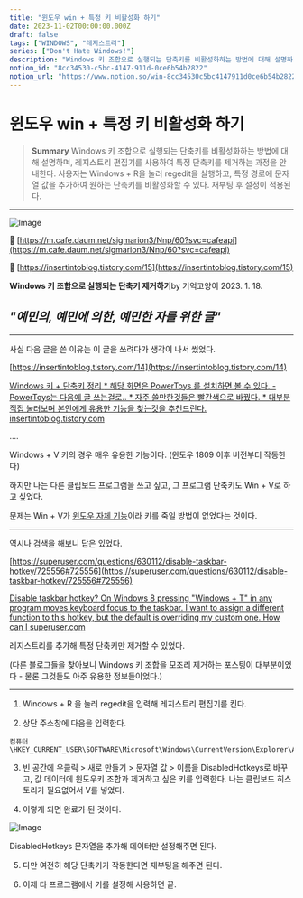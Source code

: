 ```yaml
---
title: "윈도우 win + 특정 키 비활성화 하기"
date: 2023-11-02T00:00:00.000Z
draft: false
tags: ["WINDOWS", "레지스트리"]
series: ["Don't Hate Windows!"]
description: "Windows 키 조합으로 실행되는 단축키를 비활성화하는 방법에 대해 설명하며, 레지스트리 편집기를 사용하여 특정 단축키를 제거하는 과정을 안내한다. 사용자는 Windows + R을 눌러 regedit을 실행하고, 특정 경로에 문자열 값을 추가하여 원하는 단축키를 비활성화할 수 있다. 재부팅 후 설정이 적용된다."
notion_id: "8cc34530-c5bc-4147-911d-0ce6b54b2822"
notion_url: "https://www.notion.so/win-8cc34530c5bc4147911d0ce6b54b2822"
---
```


# 윈도우 win + 특정 키 비활성화 하기

> **Summary**
> Windows 키 조합으로 실행되는 단축키를 비활성화하는 방법에 대해 설명하며, 레지스트리 편집기를 사용하여 특정 단축키를 제거하는 과정을 안내한다. 사용자는 Windows + R을 눌러 regedit을 실행하고, 특정 경로에 문자열 값을 추가하여 원하는 단축키를 비활성화할 수 있다. 재부팅 후 설정이 적용된다.

---

![Image](https://prod-files-secure.s3.us-west-2.amazonaws.com/09ccd4d5-876c-4bba-bbdf-cc77a0a11257/11cd1f3c-70bb-4ab7-9e2c-2f1936e43f10/Untitled.png?X-Amz-Algorithm=AWS4-HMAC-SHA256&X-Amz-Content-Sha256=UNSIGNED-PAYLOAD&X-Amz-Credential=ASIAZI2LB4665T5YXQCV%2F20250724%2Fus-west-2%2Fs3%2Faws4_request&X-Amz-Date=20250724T081025Z&X-Amz-Expires=3600&X-Amz-Security-Token=IQoJb3JpZ2luX2VjEAAaCXVzLXdlc3QtMiJIMEYCIQDsmkU%2BIc%2BnwagvIeb%2BFyhI0qKZOGCi1LDrtrfFaYoWsAIhAMifebQET5ZzucMfzyfzHXBXjB3nqawGC%2BY%2FgjoMv%2Bn7Kv8DCCkQABoMNjM3NDIzMTgzODA1IgxrPoOqpz6aXrXtNw0q3APWLnH3qxYtaWYis6IXSLsSgyAV5kxz7JbbzI6Rbreio8pOODPGTZH6xF8%2B9H2UWs2pllxYpQCPk1LE7gEy0EHUzj9hw%2F6Fhgvim1l7MOx7%2Bgr6JrdoYlbecPDUSkbN0T0SUzSkF1PEeBbnseblWljThtynfywOgWBfnAXTQvLWqF9EkJKm2Ak9OAR5TAB3rjZpWR4vgVg2O11hUFB3gFNE2Cvns%2FjlfYgc24X1t24BL1f2H7A5maWpXTEG4yqqHuFxCac7ffptLsOAd4z7x6f%2BME%2B%2F6AApquR72MXUwk%2BRDRDiNbcHQx52eCmhJ5vnxqWZ2Vx%2BhoB3JyqCSsMCgSOnzi19m3Wl1JgQe%2Bh1QSqEKPLycLF6U%2B7M%2BHF7I2N%2B0XHE8r%2B2zUi3MHiI%2BLyRI063SSLjf8FoXTZSvVxb13islQP8I0ADUgzxdMskIjVhL32JD1jBbgrKJ9wTPp%2F4ARTSTExl1NNKdF3Wi%2BQP0p%2BRDIBlBveab%2F5wsOuGoPTH3TZNgiXqaDIw7GRbRHp2NSfKwhzEj9douCi1x6gos9%2FPQB1UO3iyCrRus49nlLSCXlmk30W9UyxRaV0FmWUyfp%2FqB3Rc%2Fc0XUu%2FINaHCmDCRoP2VaN8sMf9FwKOoejC6z4fEBjqkAfwMzmCioiv5Upc4UOEm0X2E11M9GEWg5awNwKtCMbX8esw7VRgFf%2F%2BalF96emRKj7Hbqp%2ByRavZHfLwlY3uMj7PlczNnAJBFciLRChfDdD9De0L8efSqzqFMh8Oc4JMrDrLfGuOPaYR5v%2B9DQxhtRYiwtFUn7zgphJbXGcstI7QSkkVv1%2Fe4wzLYVYcgvnNQiuHJS%2FhcySdzpNO4zZ3RuQSAnjW&X-Amz-Signature=dcb378f00c9dcc3ee304b33d99fe5ae1ad8fd54158851af76a8b91565f2a0b31&X-Amz-SignedHeaders=host&x-amz-checksum-mode=ENABLED&x-id=GetObject)

🔗 [https://m.cafe.daum.net/sigmarion3/Nnp/60?svc=cafeapi](https://m.cafe.daum.net/sigmarion3/Nnp/60?svc=cafeapi)

🔗 [https://insertintoblog.tistory.com/15](https://insertintoblog.tistory.com/15)

**Windows 키 조합으로 실행되는 단축키 제거하기**by 기억고양이 2023. 1. 18.

## *"예민의, 예민에 의한, 예민한 자를 위한 글"*

---

사실 다음 글을 쓴 이유는 이 글을 쓰려다가 생각이 나서 썼었다.

[https://insertintoblog.tistory.com/14](https://insertintoblog.tistory.com/14)

[](https://insertintoblog.tistory.com/14)[
](https://insertintoblog.tistory.com/14)[Windows 키 + 단축키 정리](https://insertintoblog.tistory.com/14)[
](https://insertintoblog.tistory.com/14)[* 해당 화면은 PowerToys 를 설치하면 볼 수 있다. - PowerToys는 다음에 글 쓰는걸로.. * 자주 쓸만한것들은 빨간색으로 바꿨다. * 대부분 직접 눌러보며 본인에게 유용한 기능을 찾는것을 추천드린다.](https://insertintoblog.tistory.com/14)[
](https://insertintoblog.tistory.com/14)[insertintoblog.tistory.com](https://insertintoblog.tistory.com/14)

....

Windows + V 키의 경우 매우 유용한 기능이다. (윈도우 1809 이후 버전부터 작동한다)

하지만 나는 다른 클립보드 프로그램을 쓰고 싶고, 그 프로그램 단축키도 Win + V로 하고 싶었다.

문제는 Win + V가 <u>윈도우 자체 기능</u>이라 키를 죽일 방법이 없었다는 것이다.

---

역시나 검색을 해보니 답은 있었다.

[https://superuser.com/questions/630112/disable-taskbar-hotkey/725556#725556](https://superuser.com/questions/630112/disable-taskbar-hotkey/725556#725556)

[](https://superuser.com/questions/630112/disable-taskbar-hotkey/725556#725556)[
](https://superuser.com/questions/630112/disable-taskbar-hotkey/725556#725556)[Disable taskbar hotkey?](https://superuser.com/questions/630112/disable-taskbar-hotkey/725556#725556)[
](https://superuser.com/questions/630112/disable-taskbar-hotkey/725556#725556)[On Windows 8 pressing "Windows + T" in any program moves keyboard focus to the taskbar. I want to assign a different function to this hotkey, but the default is overriding my custom one. How can I](https://superuser.com/questions/630112/disable-taskbar-hotkey/725556#725556)[
](https://superuser.com/questions/630112/disable-taskbar-hotkey/725556#725556)[superuser.com](https://superuser.com/questions/630112/disable-taskbar-hotkey/725556#725556)

레지스트리를 추가해 특정 단축키만 제거할 수 있었다.

(다른 블로그들을 찾아보니 Windows 키 조합을 모조리 제거하는 포스팅이 대부분이었다 - 물론 그것들도 아주 유용한 정보들이었다.)

---

1. Windows + R 을 눌러 regedit을 입력해 레지스트리 편집기를 킨다.

2. 상단 주소창에 다음을 입력한다.

```plain text
컴퓨터\HKEY_CURRENT_USER\SOFTWARE\Microsoft\Windows\CurrentVersion\Explorer\Advanced
```

3. 빈 공간에 우클릭 > 새로 만들기 > 문자열 값 > 이름을 DisabledHotkeys로 바꾸고, 값 데이터에 윈도우키 조합과 제거하고 싶은 키를 입력한다. 나는 클립보드 히스토리가 필요없어서 V를 넣었다.

4. 이렇게 되면 완료가 된 것이다.

![Image](https://blog.kakaocdn.net/dn/cuHcG1/btrWw64n3zf/cahwtX19KIBqphSG6RvZS0/img.png)

DisabledHotkeys 문자열을 추가해 데이터만 설정해주면 된다.

5. 다만 여전히 해당 단축키가 작동한다면 재부팅을 해주면 된다.

6. 이제 타 프로그램에서 키를 설정해 사용하면 끝.

